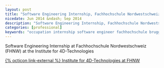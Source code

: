 ```yaml
---
layout: post
title: "Software Engineering Internship, Fachhochschule Nordwestschweiz (FHNW), Brugg"
nicedate: Jun 2014 &ndash; Sep 2014
description: "Software Engineering Internship, Fachhochschule Nordwestschweiz (FHNW), Brugg"
categories: [professional]
keywords: "occupation internship software engineer fachhochschule brugg"
---
```


Software Engineering Internship at Fachhochschule Nordwestschweiz (FHNW) at the Institute for 4D-Technologies


[{% octicon link-external %} Institute for 4D-Technologies at FHNW](https://www.fhnw.ch/de/die-fhnw/hochschulen/ht/institute/institut-fuer-4d-technologien)

